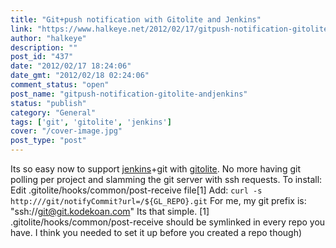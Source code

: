 ```yaml
---
title: "Git+push notification with Gitolite and Jenkins"
link: "https://www.halkeye.net/2012/02/17/gitpush-notification-gitolite-andjenkins/"
author: "halkeye"
description: ""
post_id: "437"
date: "2012/02/17 18:24:06"
date_gmt: "2012/02/18 02:24:06"
comment_status: "open"
post_name: "gitpush-notification-gitolite-andjenkins"
status: "publish"
category: "General"
tags: ['git', 'gitolite', 'jenkins']
cover: "/cover-image.jpg"
post_type: "post"
---
```


Its so easy now to support [jenkins](http://jenkins-ci.org/)+git with [gitolite](https://github.com/sitaramc/gitolite). No more having git polling per project and slamming the git server with ssh requests. To install: Edit .gitolite/hooks/common/post-receive file[1] Add: ` curl -s http:///git/notifyCommit?url=/${GL_REPO}.git ` For me, my git prefix is: "ssh://git@git.kodekoan.com" Its that simple. [1] .gitolite/hooks/common/post-receive should be symlinked in every repo you have. I think you needed to set it up before you created a repo though)